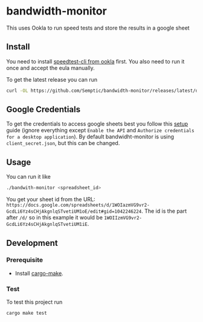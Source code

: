<!-- 
If you want to attach some badges, comment them out. You need to adapt the parts in [[ ]])

[![Crates.io](https://img.shields.io/crates/v/bandwidth-monitor?label=bandwidth-monitor)](https://crates.io/crates/bandwidth-monitor)
[![Crates.io](https://img.shields.io/crates/v/bandwidth-monitor-lib?label=bandwidth-monitor-lib)](https://crates.io/crates/bandwidth-monitor-lib)
[![GitHub](https://img.shields.io/github/license/[[user]]/bandwidth-monitor)](https://github.com/[[user]]/bandwidth-monitor/blob/main/LICENSE)
![test](https://github.com/[[user]]/bandwidth-monitor/workflows/test/badge.svg)

-->

# bandwidth-monitor

This uses Ookla to run speed tests and store the results in a google sheet

## Install

You need to install [speedtest-cli from ookla](https://www.speedtest.net/de/apps/cli) first. You also 
need to run it once and accept the eula manually.

To get the latest release you can run
```bash
curl -OL https://github.com/Semptic/bandwidth-monitor/releases/latest/download/bandwidth-monitor
```

## Google Credentials

To get the credentials to access google sheets best you follow this [setup](https://developers.google.com/sheets/api/quickstart/python#set_up_your_environment) guide (ignore everything except `Enable the API` and `Authorize credentials for a desktop application`). By default bandwidht-monitor is using `client_secret.json`, but this can be changed.

## Usage

You can run it like
```bash
./bandwith-monitor <spreadsheet_id>
```

You get your sheet id from the URL: `https://docs.google.com/spreadsheets/d/1WOIazmVG9vr2-GcdLi6Yz4sCHjAkgnlqSTvetiUM1oE/edit#gid=1042246224`. The id is the part after `/d/` so in this example it would be `1WOIIzmVG9vr2-GcdLi6Yz4sCHjAkgnlqSTvetiUM1iE`.

## Development

### Prerequisite

* Install [cargo-make](https://github.com/sagiegurari/cargo-make). 

### Test

To test this project run

```bash
cargo make test
```